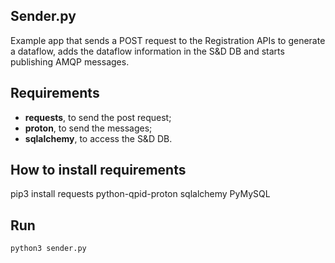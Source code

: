 ## Sender.py
Example app that sends a POST request to the Registration APIs to generate a dataflow, adds the dataflow information in the S&D DB and starts publishing AMQP messages.

## Requirements
- **requests**, to send the post request;
- **proton**, to send the messages;
- **sqlalchemy**, to access the S&D DB.

## How to install requirements
pip3 install requests python-qpid-proton sqlalchemy PyMySQL

## Run
`python3 sender.py`
